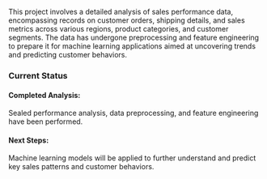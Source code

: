 This project involves a detailed analysis of sales performance data, encompassing records on customer orders, shipping details, and sales metrics across various regions, product categories, and customer segments. The data has undergone preprocessing and feature engineering to prepare it for machine learning applications aimed at uncovering trends and predicting customer behaviors.

### Current Status
#### Completed Analysis: 
Sealed performance analysis, data preprocessing, and feature engineering have been performed.
#### Next Steps: 
Machine learning models will be applied to further understand and predict key sales patterns and customer behaviors.

